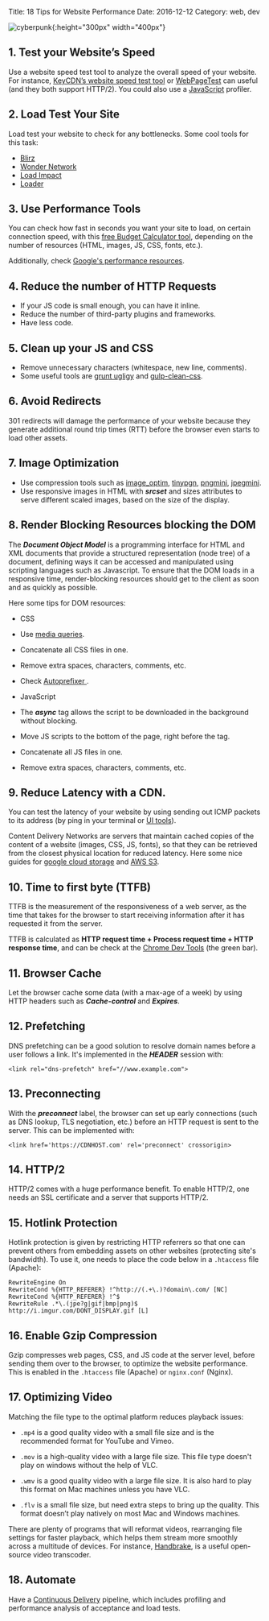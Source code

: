 Title: 18 Tips for Website Performance
Date: 2016-12-12
Category: web, dev

![cyberpunk](./cyberpunk/16.jpg){:height="300px" width="400px"}


## 1. Test your Website’s Speed

Use a website speed test tool to analyze the overall speed of your website. For instance, [KeyCDN’s website speed test tool](https://tools.keycdn.com/speed) or [WebPageTest](http://www.webpagetest.org/) can useful (and they both support HTTP/2). You could also use a [JavaScript](https://www.ej-technologies.com/products/jprofiler/overview.html) profiler.


## 2. Load Test Your Site
Load test your website to check for any bottlenecks. Some cool tools for this task:

* [Blirz](https://www.blitz.io/)
* [Wonder Network](https://wondernetwork.com/loadtesting)
* [Load Impact](https://loadimpact.com/)
* [Loader](https://loader.io/)


## 3. Use Performance Tools


You can check how fast in seconds you want your site to load, on certain connection speed, with this [free Budget Calculator tool](http://www.performancebudget.io/), depending on the number of resources (HTML, images, JS, CSS, fonts, etc.).

Additionally, check [Google's performance resources](https://developers.google.com/speed/).



## 4. Reduce the number of HTTP Requests

* If your JS code is small enough, you can have it inline.
* Reduce the number of third-party plugins and frameworks.
* Have less code.


## 5. Clean up your JS and CSS

* Remove unnecessary characters (whitespace, new line, comments).
* Some useful tools are [grunt ugligy](https://www.npmjs.com/package/gulp-uglify) and [gulp-clean-css](https://www.npmjs.com/package/gulp-clean-css).

## 6. Avoid Redirects

301 redirects will damage the performance of your website because they generate additional round trip times (RTT) before the browser even starts to load other assets.


## 7. Image Optimization

* Use compression tools such as [image_optim](https://github.com/toy/image_optim), [tinypgn](https://tinypng.com/), [pngmini](https://pngmini.com/), [jpegmini](https://www.jpegmini.com).
* Use responsive images in HTML with ***srcset*** and sizes attributes to serve different scaled images, based on the size of the display.


## 8. Render Blocking Resources blocking the DOM

The ***Document Object Model*** is a programming interface for HTML and XML documents that provide a structured representation (node tree) of a document, defining ways it can be accessed and manipulated using scripting languages such as Javascript. To ensure that the DOM loads in a responsive time, render-blocking resources should get to the client as soon and as quickly as possible.

Here some tips for DOM resources:

* CSS
 * Use [media queries](https://developers.google.com/web/fundamentals/performance/critical-rendering-path).
 * Concatenate all CSS files in one.
 * Remove extra spaces, characters, comments, etc.
 * Check [Autoprefixer ](https://github.com/postcss/autoprefixer).

* JavaScript
 * The ***async*** tag allows the script to be downloaded in the background without blocking.
 * Move JS scripts to the bottom of the page, right before the </body> tag.
 * Concatenate all JS files in one.
 * Remove extra spaces, characters, comments, etc.


## 9. Reduce Latency with a CDN.

You can test the latency of your website by using sending out ICMP packets to its address (by ping in your terminal or [UI tools](https://tools.keycdn.com/ping)).

Content Delivery Networks are servers that maintain cached copies of the content of a website (images, CSS, JS, fonts), so that they can be retrieved from the closest physical location for reduced latency. Here some nice guides for [google cloud storage](https://www.keycdn.com/support/google-cloud-storage-cdn-integration/) and [AWS S3](https://www.keycdn.com/support/aws-s3-cdn-integration/).


## 10. Time to first byte (TTFB)

TTFB is the measurement of the responsiveness of a web server, as the time that takes for the browser to start receiving information after it has requested it from the server.

TTFB is calculated as **HTTP request time + Process request time + HTTP response time**, and can be check at the [Chrome Dev Tools](https://developers.google.com/web/tools/chrome-devtools/) (the green bar).


## 11. Browser Cache

Let the browser cache some data (with a max-age of a week) by using HTTP headers such as ***Cache-control*** and ***Expires***.


## 12. Prefetching

DNS prefetching can be a good solution to resolve domain names before a user follows a link. It's implemented in the ***HEADER*** session with:

```
<link rel="dns-prefetch" href="//www.example.com">
```

## 13. Preconnecting

With the ***preconnect*** label, the browser can set up early connections (such as DNS lookup, TLS negotiation, etc.) before an HTTP request is sent to the server. This can be implemented with:

```
<link href='https://CDNHOST.com' rel='preconnect' crossorigin>
```

## 14. HTTP/2

HTTP/2 comes with a huge performance benefit. To enable HTTP/2, one needs an SSL certificate and a server that supports HTTP/2.

## 15. Hotlink Protection

Hotlink protection is given by restricting HTTP referrers so that one can prevent others from embedding assets on other websites (protecting site's bandwidth). To use it, one needs to place the code below in a `.htaccess` file (Apache):

```
RewriteEngine On
RewriteCond %{HTTP_REFERER} !^http://(.+\.)?domain\.com/ [NC]
RewriteCond %{HTTP_REFERER} !^$
RewriteRule .*\.(jpe?g|gif|bmp|png)$ http://i.imgur.com/DONT_DISPLAY.gif [L]
```

## 16. Enable Gzip Compression

Gzip compresses web pages, CSS, and JS code at the server level, before sending them over to the browser, to optimize the website performance. This is enabled in the `.htaccess` file (Apache) or `nginx.conf` (Nginx).



## 17. Optimizing Video


Matching the file type to the optimal platform reduces playback issues:

* `.mp4` is a good quality video with a small file size and is the recommended format for YouTube and Vimeo.

* `.mov` is a high-quality video with a large file size. This file type doesn't play on windows without the help of VLC.

* `.wmv` is a good quality video with a large file size. It is also hard to play this format on Mac machines unless you have VLC.

* `.flv` is a small file size, but need extra steps to bring up the quality. This format doesn’t play natively on most Mac and Windows machines.

There are plenty of programs that will reformat videos, rearranging file settings for faster playback, which helps them stream more smoothly across a multitude of devices. For instance, [Handbrake](https://handbrake.fr/), is a useful open-source video transcoder.


## 18. Automate

Have a [Continuous Delivery](https://en.wikipedia.org/wiki/Continuous_delivery) pipeline, which includes profiling and performance analysis of acceptance and load tests.

